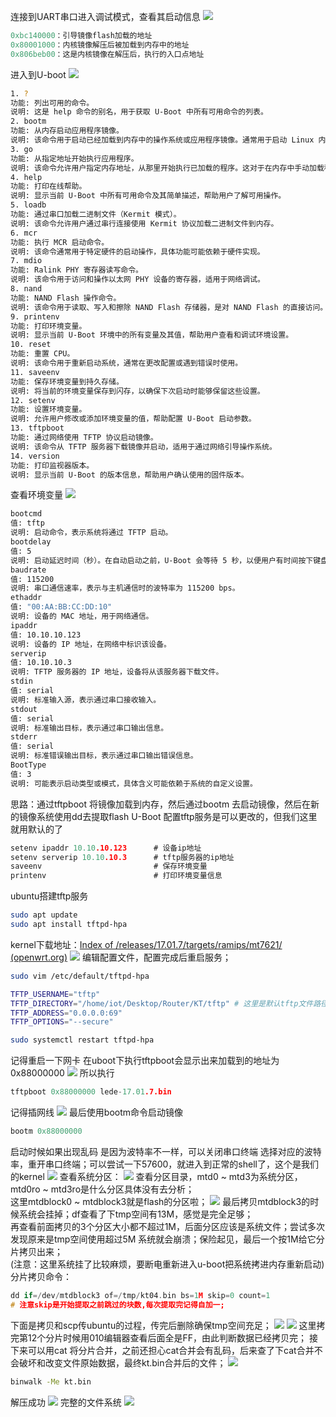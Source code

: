 连接到UART串口进入调试模式，查看其启动信息
![](image/8b69f556280f72ff2e6943b7b0f3d51b.png)
```c
0xbc140000：引导镜像flash加载的地址  
0x80001000：内核镜像解压后被加载到内存中的地址  
0x806beb00：这是内核镜像在解压后，执行的入口点地址
```
进入到U-boot
![](image/52fbabaab18dfba8c9b27f0d4ae266b7.png)
```sh
1. ?
功能: 列出可用的命令。
说明: 这是 help 命令的别名，用于获取 U-Boot 中所有可用命令的列表。
2. bootm
功能: 从内存启动应用程序镜像。
说明: 该命令用于启动已经加载到内存中的操作系统或应用程序镜像。通常用于启动 Linux 内核。
3. go
功能: 从指定地址开始执行应用程序。
说明: 该命令允许用户指定内存地址，从那里开始执行已加载的程序。这对于在内存中手动加载程序时非常有用。
4. help
功能: 打印在线帮助。
说明: 显示当前 U-Boot 中所有可用命令及其简单描述，帮助用户了解可用操作。
5. loadb
功能: 通过串口加载二进制文件（Kermit 模式）。
说明: 该命令允许用户通过串行连接使用 Kermit 协议加载二进制文件到内存。
6. mcr
功能: 执行 MCR 启动命令。
说明: 该命令通常用于特定硬件的启动操作，具体功能可能依赖于硬件实现。
7. mdio
功能: Ralink PHY 寄存器读写命令。
说明: 该命令用于访问和操作以太网 PHY 设备的寄存器，适用于网络调试。
8. nand
功能: NAND Flash 操作命令。
说明: 该命令用于读取、写入和擦除 NAND Flash 存储器，是对 NAND Flash 的直接访问。
9. printenv
功能: 打印环境变量。
说明: 显示当前 U-Boot 环境中的所有变量及其值，帮助用户查看和调试环境设置。
10. reset
功能: 重置 CPU。
说明: 该命令用于重新启动系统，通常在更改配置或遇到错误时使用。
11. saveenv
功能: 保存环境变量到持久存储。
说明: 将当前的环境变量保存到闪存，以确保下次启动时能够保留这些设置。
12. setenv
功能: 设置环境变量。
说明: 允许用户修改或添加环境变量的值，帮助配置 U-Boot 启动参数。
13. tftpboot
功能: 通过网络使用 TFTP 协议启动镜像。
说明: 该命令从 TFTP 服务器下载镜像并启动，适用于通过网络引导操作系统。
14. version
功能: 打印监视器版本。
说明: 显示当前 U-Boot 的版本信息，帮助用户确认使用的固件版本。
```
查看环境变量
![](image/2f579ecca55915d7e1331ffbbdfd3f30.png)
```sh
bootcmd
值: tftp
说明: 启动命令，表示系统将通过 TFTP 启动。
bootdelay
值: 5
说明: 启动延迟时间（秒）。在自动启动之前，U-Boot 会等待 5 秒，以便用户有时间按下键盘进行手动干预。
baudrate
值: 115200
说明: 串口通信速率，表示与主机通信时的波特率为 115200 bps。
ethaddr
值: "00:AA:BB:CC:DD:10"
说明: 设备的 MAC 地址，用于网络通信。
ipaddr
值: 10.10.10.123
说明: 设备的 IP 地址，在网络中标识该设备。
serverip
值: 10.10.10.3
说明: TFTP 服务器的 IP 地址，设备将从该服务器下载文件。
stdin
值: serial
说明: 标准输入源，表示通过串口接收输入。
stdout
值: serial
说明: 标准输出目标，表示通过串口输出信息。
stderr
值: serial
说明: 标准错误输出目标，表示通过串口输出错误信息。
BootType
值: 3
说明: 可能表示启动类型或模式，具体含义可能依赖于系统的自定义设置。
```
思路：通过tftpboot 将镜像加载到内存，然后通过bootm 去启动镜像，然后在新的镜像系统使用dd去提取flash
U-Boot 配置tftp服务是可以更改的，但我们这里就用默认的了
```c
setenv ipaddr 10.10.10.123      # 设备ip地址
setenv serverip 10.10.10.3      # tftp服务器的ip地址
saveenv                         # 保存环境变量
printenv                        # 打印环境变量信息
```
ubuntu搭建tftp服务
```sh
sudo apt update
sudo apt install tftpd-hpa
```
kernel下载地址：[Index of /releases/17.01.7/targets/ramips/mt7621/ (openwrt.org)](https://downloads.openwrt.org/releases/17.01.7/targets/ramips/mt7621/)
![](image/33e203c16b6d92db6faaf62748cc0f70.png)
编辑配置文件，配置完成后重启服务；
```sh
sudo vim /etc/default/tftpd-hpa

TFTP_USERNAME="tftp"
TFTP_DIRECTORY="/home/iot/Desktop/Router/KT/tftp" # 这里是默认tftp文件路径,存放镜像文件路径,可自行设置
TFTP_ADDRESS="0.0.0.0:69"
TFTP_OPTIONS="--secure"

sudo systemctl restart tftpd-hpa
```
记得重启一下网卡
在uboot下执行tftpboot会显示出来加载到的地址为0x88000000
![](image/e9316844a74fd8d3f1539612251d2889.png)
所以执行
```c
tftpboot 0x88000000 lede-17.01.7.bin
```
记得插网线
![](image/0710f8d9a03334571b094543187b8c63.png)
最后使用bootm命令启动镜像
```c
bootm 0x88000000
```
启动时候如果出现乱码 是因为波特率不一样，可以关闭串口终端 选择对应的波特率，重开串口终端；可以尝试一下57600，就进入到正常的shell了，这个是我们的kernel
![](image/4abafb25a8a2094886b5029aa803abdf.png)
查看系统分区：
![](image/f2293e1eea1248001c497219e6a17743.png)
查看分区目录，mtd0 ~ mtd3为系统分区，mtd0ro ~ mtd3ro是什么分区具体没有去分析；  
这里mtdblock0 ~ mtdblock3就是flash的分区啦；
![](image/06cca610f072de3bd5c77a2889946c4b.png)
最后拷贝mtdblock3的时候系统会挂掉；df查看了下tmp空间有13M，感觉是完全足够；  
再查看前面拷贝的3个分区大小都不超过1M，后面分区应该是系统文件；尝试多次发现原来是tmp空间使用超过5M 系统就会崩溃；保险起见，最后一个按1M给它分片拷贝出来；  
(注意：这里系统挂了比较麻烦，要断电重新进入u-boot把系统拷进内存重新启动)
分片拷贝命令：

```c
dd if=/dev/mtdblock3 of=/tmp/kt04.bin bs=1M skip=0 count=1 
# 注意skip是开始提取之前跳过的块数,每次提取完记得自加一;
```
下面是拷贝和scp传ubuntu的过程，传完后删除确保tmp空间充足；
![](image/3368155a26a6d65013007d9b6ae3fd09.png)
![](image/17d0706f2af613350b7c2388bafceb8d.png)
这里拷完第12个分片时候用010编辑器查看后面全是FF，由此判断数据已经拷贝完；
接下来可以用cat 将分片合并，之前还担心cat合并会有乱码，后来查了下cat合并不会破坏和改变文件原始数据，最终kt.bin合并后的文件；
![](image/2b91f2e8af0fa4dd11e22efbd582baec.png)
```sh
binwalk -Me kt.bin
```
解压成功
![](image/2f1bf78f267359be0e8cd208bda987d7.png)
完整的文件系统
![](image/4549066e93cb7751da2eb49063195a90.png)